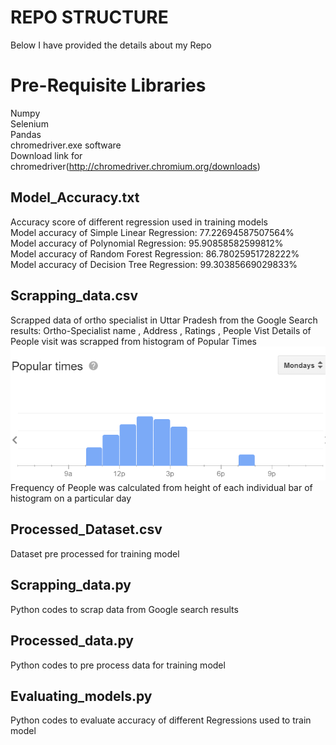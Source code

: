 # REPO STRUCTURE

Below I have provided the details about my Repo

# Pre-Requisite Libraries

Numpy<br/>
Selenium<br/>
Pandas<br/>
chromedriver.exe software<br/>
Download link for chromedriver(http://chromedriver.chromium.org/downloads)

## Model_Accuracy.txt
Accuracy score of different regression used in training models<br/>
Model accuracy of Simple Linear Regression: 77.22694587507564% <br/>
Model accuracy of Polynomial Regression: 95.90858582599812%<br/>
Model accuracy of Random Forest Regression: 86.78025951728222%<br/>
Model accuracy of Decision Tree Regression: 99.30385669029833% 

## Scrapping_data.csv

Scrapped data of ortho specialist in Uttar Pradesh from the Google Search results: Ortho-Specialist name , Address , Ratings , People Vist
Details of People visit was scrapped from histogram of Popular Times<br/>
![Screenshot](Screenshot.png)<br/>
Frequency of People was calculated from height of each individual bar of histogram on a particular day

## Processed_Dataset.csv

Dataset pre processed for training model

## Scrapping_data.py

Python codes to scrap data from Google search results

## Processed_data.py

Python codes to pre process data for training model

## Evaluating_models.py

Python codes to evaluate accuracy of different Regressions used to train model
